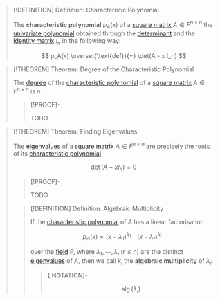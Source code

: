 >[!DEFINITION] Definition: Characteristic Polynomial
>
>The **characteristic polynomial** $p_A(x)$ of a [square matrix](../Square%20Matrix.md) $A \in F^{n \times n}$ the [univariate polynomial](../../../../Rings/Commutative%20Rings/Polynomials/Univariate%20Polynomials/Univariate%20Polynomial.md) obtained through the [determinant](../Determinants/Determinant.md) and the [identity matrix](../Identity%20Matrix.md) $I_n$ in the following way:
>
>$$
>p_A(x) \overset{\text{def}}{=} \det(A - x I_n)
>$$
>

>[!THEOREM] Theorem: Degree of the Characteristic Polynomial
>
>The [degree](../../../../Rings/Commutative%20Rings/Polynomials/Degree%20of%20a%20Polynomial.md) of the [characteristic polynomial](Characteristic%20Polynomial.md) of a [square matrix](../Square%20Matrix.md) $A \in F^{n \times n}$ is $n$.
>
>>[!PROOF]-
>>
>>TODO
>>
>

>[!THEOREM] Theorem: Finding Eigenvalues
>
>The [eigenvalues](Eigenvalue.md) of a [square matrix](../Square%20Matrix.md) $A \in F^{n \times n}$ are precisely the roots of its [characteristic polynomial](Characteristic%20Polynomial.md).
>
>$$
>\det (A - x I_n) = 0
>$$
>
>>[!PROOF]-
>>
>>TODO
>>
>
>>[!DEFINITION] Definition: Algebraic Multiplicity
>>
>>If the [characteristic polynomial](Characteristic%20Polynomial.md) of $A$ has a linear factorisation
>>
>>$$
>>p_A(x) = (x - \lambda_1)^{k_1} \cdots (x - \lambda_r)^{k_r}
>>$$ 
>>
>>over the [field](../../../../Fields/Field.md) $F$, where $\lambda_1,\cdots,\lambda_r \, (r \le n)$ are the distinct [eigenvalues](Eigenvalue.md) of $A$, then we call $k_i$ the **algebraic multiplicity** of $\lambda_i$.
>>
>>>[!NOTATION]-
>>>
>>>$$
>>>\operatorname{alg}(\lambda_i)
>>>$$
>>>
>>
>
